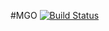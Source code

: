 #MGO
[![Build Status](https://travis-ci.org/Shazi199/MGO.svg?branch=master)](https://travis-ci.org/Shazi199/MGO)